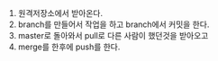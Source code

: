 1. 원격저장소에서 받아온다.
2. branch를 만들어서 작업을 하고 branch에서 커밋을 한다.
3. master로 돌아와서 pull로 다른 사람이 했던것을 받아오고
4. merge를 한후에 push를 한다.
